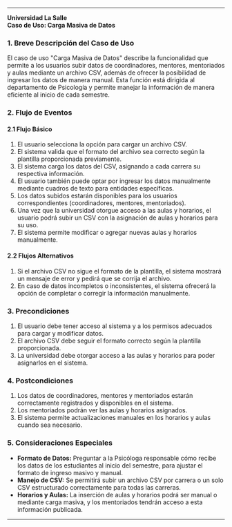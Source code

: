 
---

**Universidad La Salle**  
**Caso de Uso: Carga Masiva de Datos**  

### 1. Breve Descripción del Caso de Uso

El caso de uso "Carga Masiva de Datos" describe la funcionalidad que permite a los usuarios subir datos de coordinadores, mentores, mentoriados y aulas mediante un archivo CSV, además de ofrecer la posibilidad de ingresar los datos de manera manual. Esta función está dirigida al departamento de Psicología y permite manejar la información de manera eficiente al inicio de cada semestre.

### 2. Flujo de Eventos

#### 2.1 Flujo Básico

1. El usuario selecciona la opción para cargar un archivo CSV.
2. El sistema valida que el formato del archivo sea correcto según la plantilla proporcionada previamente.
3. El sistema carga los datos del CSV, asignando a cada carrera su respectiva información.
4. El usuario también puede optar por ingresar los datos manualmente mediante cuadros de texto para entidades específicas.
5. Los datos subidos estarán disponibles para los usuarios correspondientes (coordinadores, mentores, mentoriados).
6. Una vez que la universidad otorgue acceso a las aulas y horarios, el usuario podrá subir un CSV con la asignación de aulas y horarios para su uso.
7. El sistema permite modificar o agregar nuevas aulas y horarios manualmente.

#### 2.2 Flujos Alternativos

1. Si el archivo CSV no sigue el formato de la plantilla, el sistema mostrará un mensaje de error y pedirá que se corrija el archivo.
2. En caso de datos incompletos o inconsistentes, el sistema ofrecerá la opción de completar o corregir la información manualmente.

### 3. Precondiciones

1. El usuario debe tener acceso al sistema y a los permisos adecuados para cargar y modificar datos.
2. El archivo CSV debe seguir el formato correcto según la plantilla proporcionada.
3. La universidad debe otorgar acceso a las aulas y horarios para poder asignarlos en el sistema.

### 4. Postcondiciones

1. Los datos de coordinadores, mentores y mentoriados estarán correctamente registrados y disponibles en el sistema.
2. Los mentoriados podrán ver las aulas y horarios asignados.
3. El sistema permite actualizaciones manuales en los horarios y aulas cuando sea necesario.

### 5. Consideraciones Especiales

- **Formato de Datos:** Preguntar a la Psicóloga responsable cómo recibe los datos de los estudiantes al inicio del semestre, para ajustar el formato de ingreso masivo y manual.
- **Manejo de CSV:** Se permitirá subir un archivo CSV por carrera o un solo CSV estructurado correctamente para todas las carreras.
- **Horarios y Aulas:** La inserción de aulas y horarios podrá ser manual o mediante carga masiva, y los mentoriados tendrán acceso a esta información publicada.

---
